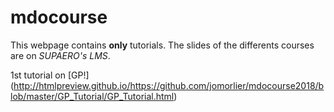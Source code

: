 # mdocourse
This webpage contains **only** tutorials.
The slides of the differents courses are on *SUPAERO's LMS*. 

1st tutorial on [GP!] (http://htmlpreview.github.io/https://github.com/jomorlier/mdocourse2018/blob/master/GP_Tutorial/GP_Tutorial.html)
